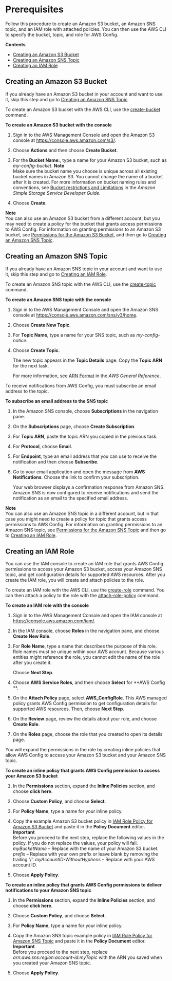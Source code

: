 # Prerequisites<a name="gs-cli-prereq"></a>

Follow this procedure to create an Amazon S3 bucket, an Amazon SNS topic, and an IAM role with attached policies\. You can then use the AWS CLI to specify the bucket, topic, and role for AWS Config\.

**Contents**
+ [Creating an Amazon S3 Bucket](#gs-cli-create-s3bucket)
+ [Creating an Amazon SNS Topic](#gs-cli-create-snstopic)
+ [Creating an IAM Role](#gs-cli-create-iamrole)

## Creating an Amazon S3 Bucket<a name="gs-cli-create-s3bucket"></a>

If you already have an Amazon S3 bucket in your account and want to use it, skip this step and go to [Creating an Amazon SNS Topic](#gs-cli-create-snstopic)\.

To create an Amazon S3 bucket with the AWS CLI, use the [create\-bucket](https://docs.aws.amazon.com/cli/latest/reference/s3api/create-bucket.html) command\. 

**To create an Amazon S3 bucket with the console**

1. Sign in to the AWS Management Console and open the Amazon S3 console at [https://console\.aws\.amazon\.com/s3/](https://console.aws.amazon.com/s3/)\.

1. Choose **Actions** and then choose **Create Bucket**\.

1. For the **Bucket Name:**, type a name for your Amazon S3 bucket, such as *my\-config\-bucket*\. 
**Note**  
Make sure the bucket name you choose is unique across all existing bucket names in Amazon S3\. You cannot change the name of a bucket after it is created\. For more information on bucket naming rules and conventions, see [Bucket restrictions and Limitations](https://docs.aws.amazon.com/AmazonS3/latest/dev/BucketRestrictions.html) in the *Amazon Simple Storage Service Developer Guide*\.

1. Choose **Create**\.

**Note**  
You can also use an Amazon S3 bucket from a different account, but you may need to create a policy for the bucket that grants access permissions to AWS Config\. For information on granting permissions to an Amazon S3 bucket, see [Permissions for the Amazon S3 Bucket](s3-bucket-policy.md), and then go to [Creating an Amazon SNS Topic](#gs-cli-create-snstopic)\.

## Creating an Amazon SNS Topic<a name="gs-cli-create-snstopic"></a>

If you already have an Amazon SNS topic in your account and want to use it, skip this step and go to [Creating an IAM Role](#gs-cli-create-iamrole)\.

To create an Amazon SNS topic with the AWS CLI, use the [create\-topic](https://docs.aws.amazon.com/cli/latest/reference/sns/create-topic.html) command\. 

**To create an Amazon SNS topic with the console**

1. Sign in to the AWS Management Console and open the Amazon SNS console at [https://console\.aws\.amazon\.com/sns/v3/home](https://console.aws.amazon.com/sns/v3/home)\.

1. Choose **Create New Topic**\.

1. For **Topic Name**, type a name for your SNS topic, such as *my\-config\-notice*\.

1. Choose **Create Topic**\. 

   The new topic appears in the **Topic Details** page\. Copy the **Topic ARN** for the next task\.

   For more information, see [ARN Format](https://docs.aws.amazon.com/general/latest/gr/aws-arns-and-namespaces.html#genref-arns) in the *AWS General Reference*\.

To receive notifications from AWS Config, you must subscribe an email address to the topic\.

**To subscribe an email address to the SNS topic**

1. In the Amazon SNS console, choose **Subscriptions** in the navigation pane\.

1. On the **Subscriptions** page, choose **Create Subscription**\.

1. For **Topic ARN**, paste the topic ARN you copied in the previous task\.

1. For **Protocol**, choose **Email**\.

1. For **Endpoint**, type an email address that you can use to receive the notification and then choose **Subscribe**\.

1. Go to your email application and open the message from **AWS Notifications**\. Choose the link to confirm your subscription\.

   Your web browser displays a confirmation response from Amazon SNS\. Amazon SNS is now configured to receive notifications and send the notification as an email to the specified email address\. 

**Note**  
You can also use an Amazon SNS topic in a different account, but in that case you might need to create a policy for topic that grants access permissions to AWS Config\. For information on granting permissions to an Amazon SNS topic, see [Permissions for the Amazon SNS Topic](sns-topic-policy.md) and then go to [Creating an IAM Role](#gs-cli-create-iamrole)\.

## Creating an IAM Role<a name="gs-cli-create-iamrole"></a>

You can use the IAM console to create an IAM role that grants AWS Config permissions to access your Amazon S3 bucket, access your Amazon SNS topic, and get configuration details for supported AWS resources\. After you create the IAM role, you will create and attach policies to the role\. 

To create an IAM role with the AWS CLI, use the [create\-role](https://docs.aws.amazon.com/cli/latest/reference/iam/create-role.html) command\. You can then attach a policy to the role with the [attach\-role\-policy](https://docs.aws.amazon.com/cli/latest/reference/iam/attach-role-policy.html) command\.

**To create an IAM role with the console**

1. Sign in to the AWS Management Console and open the IAM console at [https://console\.aws\.amazon\.com/iam/](https://console.aws.amazon.com/iam/)\.

1. In the IAM console, choose **Roles** in the navigation pane, and choose **Create New Role**\.

1. For **Role Name**, type a name that describes the purpose of this role\. Role names must be unique within your AWS account\. Because various entities might reference the role, you cannot edit the name of the role after you create it\. 

   Choose **Next Step**\.

1. Choose **AWS Service Roles**, and then choose **Select** for **AWS Config **\.

1. On the **Attach Policy** page, select **AWS\_ConfigRole**\. This AWS managed policy grants AWS Config permission to get configuration details for supported AWS resources\. Then, choose **Next Step**\.

1. On the **Review** page, review the details about your role, and choose **Create Role**\.

1. On the **Roles** page, choose the role that you created to open its details page\.

You will expand the permissions in the role by creating inline policies that allow AWS Config to access your Amazon S3 bucket and your Amazon SNS topic\.

**To create an inline policy that grants AWS Config permission to access your Amazon S3 bucket**

1. In the **Permissions** section, expand the **Inline Policies** section, and choose **click here**\.

1. Choose **Custom Policy**, and choose **Select**\.

1. For **Policy Name**, type a name for your inline policy\.

1. Copy the example Amazon S3 bucket policy in [ IAM Role Policy for Amazon S3 Bucket](iamrole-permissions.md#iam-role-policies-S3-bucket) and paste it in the **Policy Document** editor\. 
**Important**  
Before you proceed to the next step, replace the following values in the policy\. If you do not replace the values, your policy will fail\.  
*myBucketName* – Replace with the name of your Amazon S3 bucket\.
*prefix* – Replace with your own prefix or leave blank by removing the trailing '/'\.
*myAccountID\-WithoutHyphens* – Replace with your AWS account ID\.

1. Choose **Apply Policy**\.

**To create an inline policy that grants AWS Config permissions to deliver notifications to your Amazon SNS topic**

1. In the **Permissions** section, expand the **Inline Policies** section, and choose **click here**\.

1. Choose **Custom Policy**, and choose **Select**\.

1. For **Policy Name**, type a name for your inline policy\.

1. Copy the Amazon SNS topic example policy in [ IAM Role Policy for Amazon SNS Topic](iamrole-permissions.md#iam-role-policies-sns-topic) and paste it in the **Policy Document** editor\.
**Important**  
Before you proceed to the next step, replace *arn:aws:sns:region:account\-id:myTopic* with the ARN you saved when you created your Amazon SNS topic\.

1. Choose **Apply Policy**\.